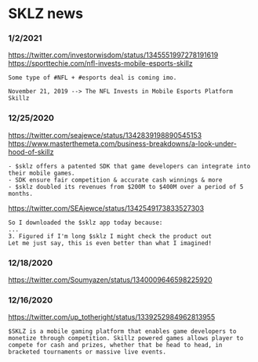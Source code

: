 # SKLZ news


### 1/2/2021
https://twitter.com/investorwisdom/status/1345551997278191619
https://sporttechie.com/nfl-invests-mobile-esports-skillz
```
Some type of #NFL + #esports deal is coming imo.

November 21, 2019 --> The NFL Invests in Mobile Esports Platform Skillz
```


### 12/25/2020
https://twitter.com/seajewce/status/1342839198890545153
https://www.masterthemeta.com/business-breakdowns/a-look-under-hood-of-skillz
```
- $sklz offers a patented SDK that game developers can integrate into their mobile games.
- SDK ensure fair competition & accurate cash winnings & more
- $sklz doubled its revenues from $200M to $400M over a period of 5 months.
```

https://twitter.com/SEAjewce/status/1342549173833527303
```
So I downloaded the $sklz app today because:
...
3. Figured if I'm long $sklz I might check the product out
Let me just say, this is even better than what I imagined!
```


### 12/18/2020
https://twitter.com/Soumyazen/status/1340009646598225920


### 12/16/2020
https://twitter.com/up_totheright/status/1339252984962813955
```
$SKLZ is a mobile gaming platform that enables game developers to monetize through competition. Skillz powered games allows player to compete for cash and prizes, whether that be head to head, in bracketed tournaments or massive live events.
```
